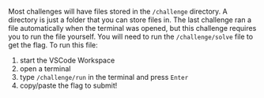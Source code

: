 Most challenges will have files stored in the `/challenge` directory.
A directory is just a folder that you can store files in. 
The last challenge ran a file automatically when the terminal was opened, but this challenge requires you to run the file yourself. 
You will need to run the `/challenge/solve` file to get the flag. 
To run this file:
1. start the VSCode Workspace
2. open a terminal
3. type `/challenge/run` in the terminal and press `Enter`
4. copy/paste the flag to submit! 
